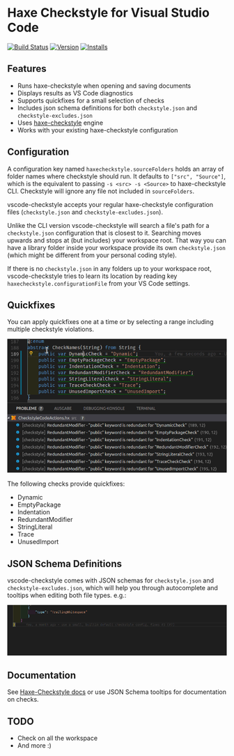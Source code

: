# Haxe Checkstyle for Visual Studio Code

[![Build Status](https://travis-ci.org/vshaxe/vscode-checkstyle.svg?branch=master)](https://travis-ci.org/vshaxe/vscode-checkstyle) [![Version](https://vsmarketplacebadge.apphb.com/version-short/vshaxe.haxe-checkstyle.svg)](https://marketplace.visualstudio.com/items?itemName=vshaxe.haxe-checkstyle) [![Installs](https://vsmarketplacebadge.apphb.com/installs-short/vshaxe.haxe-checkstyle.svg)](https://marketplace.visualstudio.com/items?itemName=vshaxe.haxe-checkstyle)

## Features

* Runs haxe-checkstyle when opening and saving documents
* Displays results as VS Code diagnostics
* Supports quickfixes for a small selection of checks
* Includes json schema definitions for both `checkstyle.json` and `checkstyle-excludes.json`
* Uses [haxe-checkstyle](https://github.com/HaxeCheckstyle/haxe-checkstyle) engine
* Works with your existing haxe-checkstyle configuration

## Configuration

A configuration key named `haxecheckstyle.sourceFolders` holds an array of folder names where checkstyle should run. It defaults to `["src", "Source"]`, which is the equivalent to passing `-s <src> -s <Source>` to haxe-checkstyle CLI. Checkstyle will ignore any file not included in `sourceFolders`.

vscode-checkstyle accepts your regular haxe-checkstyle configuration files (`checkstyle.json` and `checkstyle-excludes.json`).

Unlike the CLI version vscode-checkstyle will search a file's path for a `checkstyle.json` configuration that is closest to it. Searching moves upwards and stops at (but includes) your workspace root.
That way you can have a library folder inside your workspace provide its own `checkstyle.json` (which might be different from your personal coding style).

If there is no `checkstyle.json` in any folders up to your workspace root, vscode-checkstyle tries to learn its location by reading key `haxecheckstyle.configurationFile` from your VS Code settings.

## Quickfixes

You can apply quickfixes one at a time or by selecting a range including multiple checkstyle violations.

![RedundantModifierQuickfixes](resources/RedundantModifierQuickfixes.gif)

The following checks provide quickfixes:
- Dynamic
- EmptyPackage
- Indentation
- RedundantModifier
- StringLiteral
- Trace
- UnusedImport

## JSON Schema Definitions

vscode-checkstyle comes with JSON schemas for `checkstyle.json` and `checkstyle-excludes.json`, which will help you through autocomplete and tooltips when editing both file types. e.g.:

![CheckstyleSchema](resources/CheckstyleSchema.gif)

## Documentation

See [Haxe-Checkstyle docs](http://haxecheckstyle.github.io/docs) or use JSON Schema tooltips for documentation on checks.

## TODO

* Check on all the workspace
* And more :)

